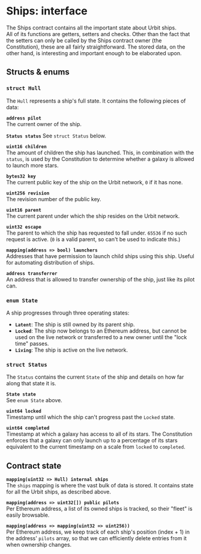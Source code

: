 
# Ships: interface

The Ships contract contains all the important state about Urbit ships.  
All of its functions are getters, setters and checks. Other than the fact that the setters can only be called by the Ships contract owner (the Constitution), these are all fairly straightforward. The stored data, on the other hand, is interesting and important enough to be elaborated upon.

## Structs & enums

### `struct Hull`

The `Hull` represents a ship's full state. It contains the following pieces of data:

**`address pilot`**  
The current owner of the ship.

**`Status status`**
See `struct Status` below.

**`uint16 children`**  
The amount of children the ship has launched. This, in combination with the `status`, is used by the Constitution to determine whether a galaxy is allowed to launch more stars.

**`bytes32 key`**  
The current public key of the ship on the Urbit network, `0` if it has none.

**`uint256 revision`**  
The revision number of the public key.

**`uint16 parent`**  
The current parent under which the ship resides on the Urbit network.

**`uint32 escape`**  
The parent to which the ship has requested to fall under. `65536` if no such request is active. (`0` is a valid parent, so can't be used to indicate this.)

**`mapping(address => bool) launchers`**  
Addresses that have permission to launch child ships using this ship. Useful for automating distribution of ships.

**`address transferrer`**  
An address that is allowed to transfer ownership of the ship, just like its pilot can.

### `enum State`

A ship progresses through three operating states:

- **`Latent`**: The ship is still owned by its parent ship.
- **`Locked`**: The ship now belongs to an Ethereum address, but cannot be used on the live network or transferred to a new owner until the "lock time" passes.
- **`Living`**: The ship is active on the live network.

### `struct Status`

The `Status` contains the current `State` of the ship and details on how far along that state it is.

**`State state`**  
See `enum State` above.

**`uint64 locked`**  
Timestamp until which the ship can't progress past the `Locked` state.

**`uint64 completed`**  
Timestamp at which a galaxy has access to all of its stars. The Constitution enforces that a galaxy can only launch up to a percentage of its stars equivalent to the current timestamp on a scale from `locked` to `completed`.

## Contract state

**`mapping(uint32 => Hull) internal ships`**  
The `ships` mapping is where the vast bulk of data is stored. It contains state for all the Urbit ships, as described above.

**`mapping(address => uint32[]) public pilots`**  
Per Ethereum address, a list of its owned ships is tracked, so their "fleet" is easily browsable.

**`mapping(address => mapping(uint32 => uint256))`**  
Per Ethereum address, we keep track of each ship's position (index + 1) in the address' `pilots` array, so that we can efficiently delete entries from it when ownership changes.

